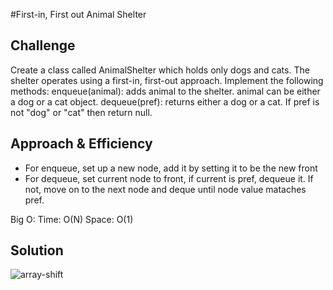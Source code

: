 #First-in, First out Animal Shelter

## Challenge
Create a class called AnimalShelter which holds only dogs and cats. The shelter operates using a first-in, first-out approach.
Implement the following methods:
enqueue(animal): adds animal to the shelter. animal can be either a dog or a cat object.
dequeue(pref): returns either a dog or a cat. If pref is not "dog" or "cat" then return null.

## Approach & Efficiency
- For enqueue, set up a new node, add it by setting it to be the new front
- For dequeue, set current node to front, if current is pref, dequeue it. If not, move on to the next node and deque until node value mataches pref.

Big O:
Time: O(N)
Space: O(1)

## Solution 
![array-shift](https://user-images.githubusercontent.com/54918779/77214243-7f028b80-6acb-11ea-9cd3-d3cc2ea21171.png)
